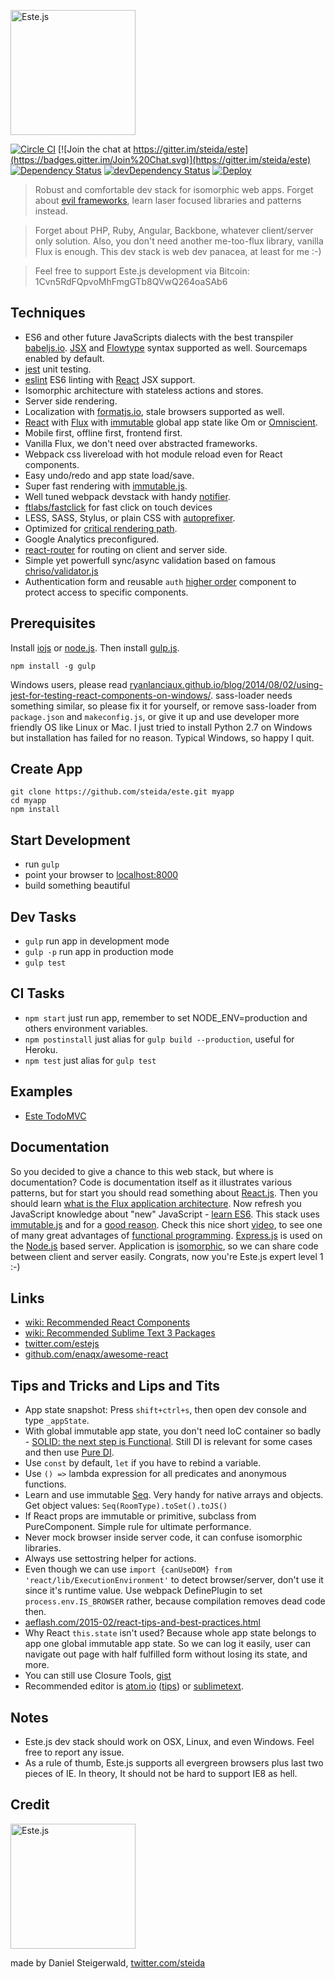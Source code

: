 <a href="https://este.herokuapp.com/"><img alt="Este.js" src="https://cloud.githubusercontent.com/assets/66249/6515265/b91f0fb8-c388-11e4-857e-c90902e0b7a1.png" width="200"></a>

[![Circle CI](https://circleci.com/gh/steida/este.svg?style=svg)](https://circleci.com/gh/steida/este)
[![Join the chat at https://gitter.im/steida/este](https://badges.gitter.im/Join%20Chat.svg)](https://gitter.im/steida/este)
[![Dependency Status](https://david-dm.org/steida/este.png)](https://david-dm.org/steida/este)
[![devDependency Status](https://david-dm.org/steida/este/dev-status.png)](https://david-dm.org/steida/este#info=devDependencies)
[![Deploy](https://www.herokucdn.com/deploy/button.png)](https://heroku.com/deploy)

> Robust and comfortable dev stack for isomorphic web apps. Forget about [evil frameworks](http://tomasp.net/blog/2015/library-frameworks/), learn laser focused libraries and patterns instead.

> Forget about PHP, Ruby, Angular, Backbone, whatever client/server only solution. Also, you don't need another me-too-flux library, vanilla Flux is enough. This dev stack is web dev panacea, at least for me :-)

> Feel free to support Este.js development via Bitcoin: 1Cvn5RdFQpvoMhFmgGTb8QVwQ264oaSAb6

## Techniques

- ES6 and other future JavaScripts dialects with the best transpiler [babeljs.io](https://babeljs.io/). [JSX](http://facebook.github.io/react/docs/jsx-in-depth.html) and [Flowtype](http://flowtype.org/) syntax supported as well. Sourcemaps enabled by default.
- [jest](https://facebook.github.io/jest) unit testing.
- [eslint](http://eslint.org/) ES6 linting with [React](https://github.com/yannickcr/eslint-plugin-react) JSX support.
- Isomorphic architecture with stateless actions and stores.
- Server side rendering.
- Localization with [formatjs.io](http://formatjs.io/), stale browsers supported as well.
- [React](http://facebook.github.io/react/) with [Flux](https://facebook.github.io/flux/) with [immutable](http://facebook.github.io/immutable-js) global app state like Om or [Omniscient](https://github.com/omniscientjs/omniscient/wiki/Simpler-UI-Reasoning-with-Unidirectional-Dataflow-and-Immutable-Data).
- Mobile first, offline first, frontend first.
- Vanilla Flux, we don't need over abstracted frameworks.
- Webpack css livereload with hot module reload even for React components.
- Easy undo/redo and app state load/save.
- Super fast rendering with [immutable.js](http://facebook.github.io/immutable-js).
- Well tuned webpack devstack with handy [notifier](https://github.com/mikaelbr/node-notifier).
- [ftlabs/fastclick](https://github.com/ftlabs/fastclick) for fast click on touch devices
- LESS, SASS, Stylus, or plain CSS with [autoprefixer](https://github.com/postcss/autoprefixer).
- Optimized for [critical rendering path](https://developers.google.com/web/fundamentals/performance/critical-rendering-path).
- Google Analytics preconfigured.
- [react-router](https://github.com/rackt/react-router) for routing on client and server side.
- Simple yet powerfull sync/async validation based on famous [chriso/validator.js](https://github.com/chriso/validator.js)
- Authentication form and reusable `auth` [higher order](https://medium.com/@dan_abramov/mixins-are-dead-long-live-higher-order-components-94a0d2f9e750) component to protect access to specific components.

## Prerequisites

Install [iojs](https://iojs.org/) or [node.js](http://nodejs.org).
Then install [gulp.js](http://gulpjs.com/).
```shell
npm install -g gulp
```

Windows users, please read [ryanlanciaux.github.io/blog/2014/08/02/using-jest-for-testing-react-components-on-windows/](http://ryanlanciaux.github.io/blog/2014/08/02/using-jest-for-testing-react-components-on-windows/). sass-loader needs something similar, so please fix it for yourself, or remove sass-loader from `package.json` and `makeconfig.js`, or give it up and use developer more friendly OS like Linux or Mac. I just tried to install Python 2.7 on Windows but installation has failed for no reason. Typical Windows, so happy I quit.

## Create App

```shell
git clone https://github.com/steida/este.git myapp
cd myapp
npm install
```

## Start Development

- run `gulp`
- point your browser to [localhost:8000](http://localhost:8000)
- build something beautiful

## Dev Tasks

- `gulp` run app in development mode
- `gulp -p` run app in production mode
- `gulp test`

## CI Tasks

- `npm start` just run app, remember to set NODE_ENV=production and others environment variables.
- `npm postinstall` just alias for `gulp build --production`, useful for Heroku.
- `npm test` just alias for `gulp test`

## Examples

- [Este TodoMVC](https://github.com/steida/este-todomvc)

## Documentation

So you decided to give a chance to this web stack, but where is documentation? Code is documentation itself as it illustrates various patterns, but for start you should read something about [React.js](http://facebook.github.io/react/). Then you should learn [what is the Flux
application architecture](https://medium.com/brigade-engineering/what-is-the-flux-application-architecture-b57ebca85b9e). Now refresh you JavaScript knowledge about "new" JavaScript - [learn ES6](https://babeljs.io/docs/learn-es6/). This stack uses [immutable.js](http://facebook.github.io/immutable-js/) and for a [good reason](https://github.com/facebook/immutable-js/#the-case-for-immutability). Check this nice short [video](https://www.youtube.com/watch?v=5yHFTN-_mOo), to see one of many great advantages of [functional programming](http://www.smashingmagazine.com/2014/07/02/dont-be-scared-of-functional-programming/). [Express.js](http://expressjs.com/) is used on the [Node.js](http://nodejs.org/api/) based server. Application is [isomorphic](http://isomorphic.net/javascript), so we can share code between client and server easily. Congrats, now you're Este.js expert level 1 :-)

## Links

- [wiki: Recommended React Components](https://github.com/steida/este/wiki/Recommended-React-Components)
- [wiki: Recommended Sublime Text 3 Packages](https://github.com/steida/este/wiki/Recommended-Sublime-Text-3-Packages)
- [twitter.com/estejs](https://twitter.com/estejs)
- [github.com/enaqx/awesome-react](https://github.com/enaqx/awesome-react)

## Tips and Tricks and Lips and Tits

- App state snapshot: Press `shift+ctrl+s`, then open dev console and type `_appState`.
- With global immutable app state, you don't need IoC container so badly - [SOLID: the next step is Functional](http://blog.ploeh.dk/2014/03/10/solid-the-next-step-is-functional). Still DI is relevant for some cases and then use [Pure DI](http://blog.ploeh.dk/2014/06/10/pure-di/).
- Use `const` by default, `let` if you have to rebind a variable.
- Use `() =>` lambda expression for all predicates and anonymous functions.
- Learn and use immutable [Seq](https://github.com/facebook/immutable-js#lazy-seq). Very handy for native arrays and objects. Get object values: `Seq(RoomType).toSet().toJS()`
- If React props are immutable or primitive, subclass from PureComponent. Simple rule for ultimate performance.
- Never mock browser inside server code, it can confuse isomorphic libraries.
- Always use settostring helper for actions.
- Even though we can use `import {canUseDOM} from 'react/lib/ExecutionEnvironment'` to detect browser/server, don't use it since it's runtime value. Use webpack DefinePlugin to set `process.env.IS_BROWSER` rather, because compilation removes dead code then.
- [aeflash.com/2015-02/react-tips-and-best-practices.html](http://aeflash.com/2015-02/react-tips-and-best-practices.html)
- Why React `this.state` isn't used? Because whole app state belongs to app one global immutable app state. So we can log it easily, user can navigate out page with half fulfilled form without losing its state, and more.
- You can still use Closure Tools, [gist](https://gist.github.com/steida/afbc595a1e2f27e925d9)
- Recommended editor is [atom.io](https://atom.io) ([tips](https://github.com/steida/atom-io-settings)) or [sublimetext](http://www.sublimetext.com/).

## Notes

- Este.js dev stack should work on OSX, Linux, and even Windows. Feel free to report any issue.
- As a rule of thumb, Este.js supports all evergreen browsers plus last two pieces of IE. In theory, It should not be hard to support IE8 as hell.

## Credit

<img alt="Este.js" src="https://cloud.githubusercontent.com/assets/66249/6515278/de638916-c388-11e4-8754-184f5b11e770.jpeg" width="200">

made by Daniel Steigerwald, [twitter.com/steida](https://twitter.com/steida)
